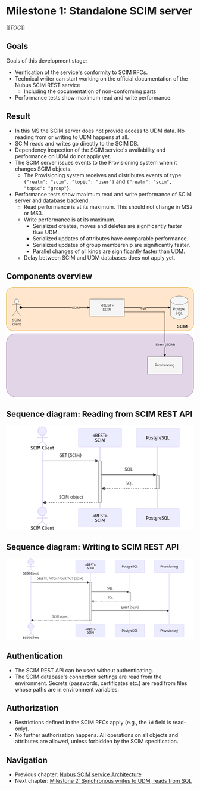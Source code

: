 # Milestone 1: Standalone SCIM server

[[_TOC_]]

## Goals

Goals of this development stage:

- Verification of the service's conformity to SCIM RFCs.
- Technical writer can start working on the official documentation of the Nubus SCIM REST service
  - Including the documentation of non-conforming parts
- Performance tests show maximum read and write performance.

## Result

- In this MS the SCIM server does not provide access to UDM data.
  No reading from or writing to UDM happens at all.
- SCIM reads and writes go directly to the SCIM DB.
- Dependency inspection of the SCIM service's availability and performance on UDM do not apply yet.
- The SCIM server issues events to the Provisioning system when it changes SCIM objects.
  - The Provisioning system receives and distributes events of type `{"realm": "scim", "topic": "user"}` and `{"realm": "scim", "topic": "group"}`.
- Performance tests show maximum read and write performance of SCIM server and database backend.
  - Read performance is at its maximum. This should not change in MS2 or MS3.
  - Write performance is at its maximum.
    - Serialized creates, moves and deletes are significantly faster than UDM.
    - Serialized updates of attributes have comparable performance.
    - Serialized updates of group membership are significantly faster.
    - Parallel changes of all kinds are significantly faster than UDM.
  - Delay between SCIM and UDM databases does not apply yet.

## Components overview

![Components overview (milestone 1)](images/components-ms1-old-overview.png "Components overview (milestone 1)")

## Sequence diagram: Reading from SCIM REST API

![Sequence diagram (milestone 1): Reading from SCIM REST API](images/sequence-ms23-scim-read.png "Sequence diagram (milestone 1): Reading from SCIM REST API")

## Sequence diagram: Writing to SCIM REST API

![Sequence diagram (milestone 1): Writing to SCIM REST API](images/sequence-ms1-old-scim-write.png "Sequence diagram (milestone 1): Writing to SCIM REST API")

## Authentication

- The SCIM REST API can be used without authenticating.
- The SCIM database's connection settings are read from the environment.
  Secrets (passwords, certificates etc.) are read from files whose paths are in environment variables.

## Authorization

- Restrictions defined in the SCIM RFCs apply (e.g., the `id` field is read-only).
- No further authorisation happens.
  All operations on all objects and attributes are allowed, unless forbidden by the SCIM specification.

## Navigation

- Previous chapter: [Nubus SCIM service Architecture](Nubus-SCIM-service-architecture.md)
- Next chapter: [Milestone 2: Synchronous writes to UDM, reads from SQL](milestone2.md)
